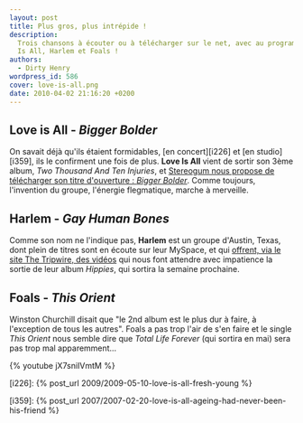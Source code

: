 ```yaml
---
layout: post
title: Plus gros, plus intrépide !
description:
  Trois chansons à écouter ou à télécharger sur le net, avec au programme, Love
  Is All, Harlem et Foals !
authors:
  - Dirty Henry
wordpress_id: 586
cover: love-is-all.png
date: 2010-04-02 21:16:20 +0200
---
```


## Love is All - _Bigger Bolder_

On savait déjà qu'ils étaient formidables, [en concert][i226] et [en
studio][i359], ils le confirment une fois de plus. **Love Is All** vient de
sortir son 3ème album, _Two Thousand And Ten Injuries_, et
[Stereogum nous propose de télécharger son titre d'ouverture : _Bigger Bolder_](https://stereogum.com/326052/love-is-all-bigger-bolder/mp3s/).
Comme toujours, l'invention du groupe, l'énergie flegmatique, marche à
merveille.

## Harlem - _Gay Human Bones_

Comme son nom ne l'indique pas, **Harlem** est un groupe d'Austin, Texas, dont
plein de titres sont en écoute sur leur MySpace, et qui
[offrent, via le site The Tripwire, des vidéos](http://www.thetripwire.com/tripwiretv/2010/04/01/bad-hearing-harlems-gay-human-bones/)
qui nous font attendre avec impatience la sortie de leur album _Hippies_, qui
sortira la semaine prochaine.

## Foals - _This Orient_

Winston Churchill disait que "le 2nd album est le plus dur à faire, à
l'exception de tous les autres". Foals a pas trop l'air de s'en faire et le
single _This Orient_ nous semble dire que _Total Life Forever_ (qui sortira en
mai) sera pas trop mal apparemment…

{% youtube jX7sniIVmtM %}

[i226]: {% post_url 2009/2009-05-10-love-is-all-fresh-young %}

[i359]:
{% post_url 2007/2007-02-20-love-is-all-ageing-had-never-been-his-friend %}
